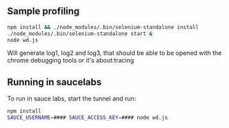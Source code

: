 ## Sample profiling

```sh
npm install && ./node_modules/.bin/selenium-standalone install
./node_modules/.bin/selenium-standalone start &
node wd.js
```

Will generate log1, log2 and log3, that should be able to be opened with the chrome debugging tools or it's about:tracing


## Running in saucelabs

To run in sauce labs, start the tunnel and run:

```sh
npm install
SAUCE_USERNAME=#### SAUCE_ACCESS_KEY=#### node wd.js
```
